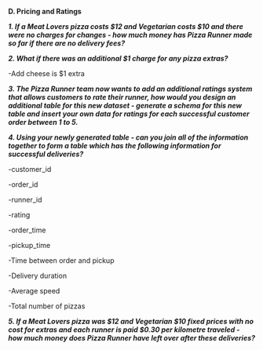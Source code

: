 **D. Pricing and Ratings**

***1. If a Meat Lovers pizza costs $12 and Vegetarian costs $10 and there were no charges for changes - how much money has Pizza Runner made so far if there are no delivery fees?***

***2. What if there was an additional $1 charge for any pizza extras?***

-Add cheese is $1 extra

***3. The Pizza Runner team now wants to add an additional ratings system that allows customers to rate their runner, how would you design an additional table for this new dataset - generate a schema for this new table and insert your own data for ratings for each successful customer order between 1 to 5.***

***4. Using your newly generated table - can you join all of the information together to form a table which has the following information for successful deliveries?***

-customer_id

-order_id

-runner_id

-rating

-order_time

-pickup_time

-Time between order and pickup

-Delivery duration

-Average speed

-Total number of pizzas

***5. If a Meat Lovers pizza was $12 and Vegetarian $10 fixed prices with no cost for extras and each runner is paid $0.30 per kilometre traveled - how much money does Pizza Runner have left over after these deliveries?***

